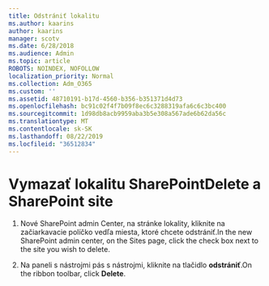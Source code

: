 ```yaml
---
title: Odstrániť lokalitu
ms.author: kaarins
author: kaarins
manager: scotv
ms.date: 6/28/2018
ms.audience: Admin
ms.topic: article
ROBOTS: NOINDEX, NOFOLLOW
localization_priority: Normal
ms.collection: Adm_O365
ms.custom: ''
ms.assetid: 48710191-b17d-4560-b356-b351371d4d73
ms.openlocfilehash: bc91c02f4f7b09f8ec6c3288319afa6c6c3bc400
ms.sourcegitcommit: 1d98db8acb9959aba3b5e308a567ade6b62da56c
ms.translationtype: MT
ms.contentlocale: sk-SK
ms.lasthandoff: 08/22/2019
ms.locfileid: "36512834"
---
```

# <a name="delete-a-sharepoint-site"></a><span data-ttu-id="d038c-102">Vymazať lokalitu SharePoint</span><span class="sxs-lookup"><span data-stu-id="d038c-102">Delete a SharePoint site</span></span>

1. <span data-ttu-id="d038c-103">Nové SharePoint admin Center, na stránke lokality, kliknite na začiarkavacie políčko vedľa miesta, ktoré chcete odstrániť.</span><span class="sxs-lookup"><span data-stu-id="d038c-103">In the new  SharePoint admin center, on the Sites page, click the check box next to the site you wish to delete.</span></span>
    
2. <span data-ttu-id="d038c-104">Na paneli s nástrojmi pás s nástrojmi, kliknite na tlačidlo **odstrániť**.</span><span class="sxs-lookup"><span data-stu-id="d038c-104">On the ribbon toolbar, click **Delete**.</span></span>
    

